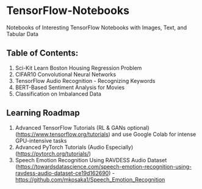 # TensorFlow-Notebooks
Notebooks of Interesting TensorFlow Notebooks with Images, Text, and Tabular Data

## Table of Contents:
1. Sci-Kit Learn Boston Housing Regression Problem
2. CIFAR10 Convolutional Neural Networks
3. TensorFlow Audio Recognition - Recognizing Keywords
4. BERT-Based Sentiment Analysis for Movies
5. Classification on Imbalanced Data


## Learning Roadmap
1. Advanced TensorFlow Tutorials (RL & GANs optional) (https://www.tensorflow.org/tutorials) and use Google Colab for intense GPU-intensive tasks
2. Advanced PyTorch Tutorials (Audio Especially) (https://pytorch.org/tutorials/)
3. Speech Emotion Recognition Using RAVDESS Audio Dataset (https://towardsdatascience.com/speech-emotion-recognition-using-ravdess-audio-dataset-ce19d162690) - https://github.com/mkosaka1/Speech_Emotion_Recognition
